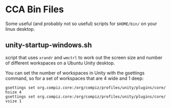 # CCA Bin Files
Some useful (and probably not so useful) scripts for `$HOME/bin/` on your
linux desktop.

## unity-startup-windows.sh
script that uses `xrandr` and `wmctrl` to work out the screen size and
number of different workspaces on a Ubuntu Unity desktop.

You can set the number of workspaces in Unity with the gsettings command, so
for a set of workspaces that are 4 wide and 1 deep:
```
gsettings set org.compiz.core:/org/compiz/profiles/unity/plugins/core/ hsize 4
gsettings set org.compiz.core:/org/compiz/profiles/unity/plugins/core/ vsize 1
```


[modeline]: # ( vim: set fenc=utf-8 spell spl=en tw=76: )

